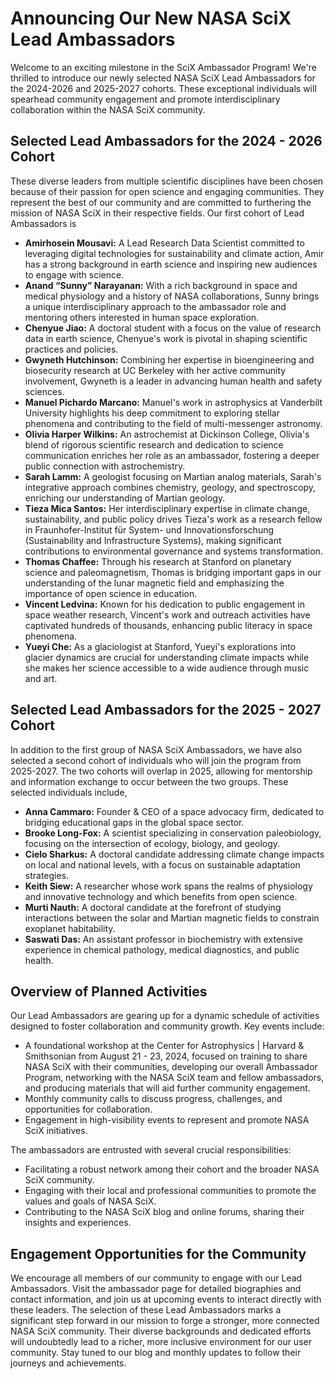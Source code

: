 # Announcing Our New NASA SciX Lead Ambassadors 
 
Welcome to an exciting milestone in the SciX Ambassador Program! We're thrilled to introduce our newly selected NASA SciX Lead Ambassadors for the 2024-2026 and 2025-2027 cohorts. These exceptional individuals will spearhead community engagement and promote interdisciplinary collaboration within the NASA SciX community.
 
## Selected Lead Ambassadors for the 2024 - 2026 Cohort 

These diverse leaders from multiple scientific disciplines have been chosen because of their passion for open science and engaging communities. They represent the best of our community and are committed to furthering the mission of NASA SciX in their respective fields. Our first cohort of Lead Ambassadors is

- **Amirhosein Mousavi:** A Lead Research Data Scientist  committed to leveraging digital technologies for sustainability and climate action, Amir has a strong background in earth science and inspiring new audiences to engage with science. 
- **Anand “Sunny” Narayanan:** With a rich background in space and medical physiology and a history of NASA collaborations, Sunny brings a unique interdisciplinary approach to the ambassador role and mentoring others interested in human space exploration. 
- **Chenyue Jiao:** A doctoral student with a focus on the value of research data in earth science, Chenyue's work is pivotal in shaping scientific practices and policies. 
- **Gwyneth Hutchinson:** Combining her expertise in bioengineering and biosecurity research at UC Berkeley with her active community involvement, Gwyneth is a leader in advancing human health and safety sciences. 
- **Manuel Pichardo Marcano:** Manuel's work in astrophysics at Vanderbilt University highlights his deep commitment to exploring stellar phenomena and contributing to the field of multi-messenger astronomy.
- **Olivia Harper Wilkins:** An astrochemist at Dickinson College, Olivia's blend of rigorous scientific research and dedication to science communication enriches her role as an ambassador, fostering a deeper public connection with astrochemistry.
- **Sarah Lamm:** A geologist focusing on Martian analog materials, Sarah's integrative approach combines chemistry, geology, and spectroscopy, enriching our understanding of Martian geology. 
- **Tieza Mica Santos:** Her interdisciplinary expertise in climate change, sustainability, and public policy drives Tieza's work as a research fellow in Fraunhofer-Institut für System- und Innovationsforschung (Sustainability and Infrastructure Systems), making significant contributions to environmental governance and systems transformation.
- **Thomas Chaffee:** Through his research at Stanford on planetary science and paleomagnetism, Thomas is bridging important gaps in our understanding of the lunar magnetic field and emphasizing the importance of open science in education. 
- **Vincent Ledvina:** Known for his dedication to public engagement in space weather research, Vincent's work and outreach activities have captivated hundreds of thousands, enhancing public literacy in space phenomena. 
- **Yueyi Che:** As a glaciologist at Stanford, Yueyi's explorations into glacier dynamics are crucial for understanding climate impacts while she makes her science accessible to a wide audience through music and art.
 
## Selected Lead Ambassadors for the 2025 - 2027 Cohort 

In addition to the first group of NASA SciX Ambassadors, we have also selected a second cohort of individuals who will join the program from 2025-2027.  The two cohorts will overlap in 2025, allowing for mentorship and information exchange to occur between the two groups. These selected individuals include, 

- **Anna Cammaro:** Founder & CEO of a space advocacy firm, dedicated to bridging educational gaps in the global space sector. 
- **Brooke Long-Fox:** A scientist specializing in conservation paleobiology, focusing on the intersection of ecology, biology, and geology.
- **Cielo Sharkus:** A doctoral candidate addressing climate change impacts on local and national levels, with a focus on sustainable adaptation strategies.
- **Keith Siew:** A researcher whose work spans the realms of physiology and innovative technology and which benefits from open science. 
- **Murti Nauth:** A doctoral candidate at the forefront of studying interactions between the solar and Martian magnetic fields to constrain exoplanet habitability. 
- **Saswati Das:** An assistant professor in biochemistry with extensive experience in chemical pathology, medical diagnostics, and public health. 

## Overview of Planned Activities
 
Our Lead Ambassadors are gearing up for a dynamic schedule of activities designed to foster collaboration and community growth. Key events include:
 
- A foundational workshop at the Center for Astrophysics | Harvard & Smithsonian from August 21 - 23, 2024, focused on training to share NASA SciX with their communities, developing our overall Ambassador Program, networking with the NASA SciX team and fellow ambassadors, and producing materials that will aid further community engagement. 
- Monthly community calls to discuss progress, challenges, and opportunities for collaboration.
- Engagement in high-visibility events to represent and promote NASA SciX initiatives.

The ambassadors are entrusted with several crucial responsibilities:

- Facilitating a robust network among their cohort and the broader NASA SciX community.
- Engaging with their local and professional communities to promote the values and goals of NASA SciX.
- Contributing to the NASA SciX blog and online forums, sharing their insights and experiences.

## Engagement Opportunities for the Community
 
We encourage all members of our community to engage with our Lead Ambassadors. Visit the ambassador page for detailed biographies and contact information, and join us at upcoming events to interact directly with these leaders.
The selection of these Lead Ambassadors marks a significant step forward in our mission to forge a stronger, more connected NASA SciX community. Their diverse backgrounds and dedicated efforts will undoubtedly lead to a richer, more inclusive environment for our user community. Stay tuned to our blog and monthly updates to follow their journeys and achievements.
